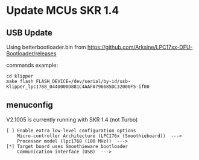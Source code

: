 # Update MCUs SKR 1.4

## USB Update

Using betterbootloader.bin from
https://github.com/Arksine/LPC17xx-DFU-Bootloader/releases

commands example:
```
cd klipper
make flash FLASH_DEVICE=/dev/serial/by-id/usb-Klipper_lpc1768_0440000D881C4AAFA796685DC32000F5-if00
```

## menuconfig

V2.1005 is currently running with SKR 1.4 (not Turbo)

```
[ ] Enable extra low-level configuration options
    Micro-controller Architecture (LPC176x (Smoothieboard))  --->
    Processor model (lpc1768 (100 MHz))  --->
[*] Target board uses Smoothieware bootloader
    Communication interface (USB)  --->
```